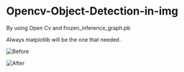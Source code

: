 # Opencv-Object-Detection-in-img

  By using Open Cv and frozen_inference_graph.pb
  
  Always matplotlib will be the one that needed .
  
  
  ![Before](https://user-images.githubusercontent.com/43813061/115464261-6e7e9080-a24a-11eb-8377-bf61dbca38a3.png)

  
  
  ![After](https://user-images.githubusercontent.com/43813061/115464199-573fa300-a24a-11eb-8df0-5d46a85763d8.png)

  
